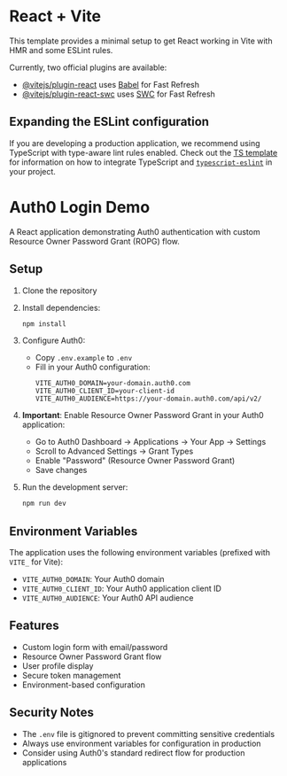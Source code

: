 # React + Vite

This template provides a minimal setup to get React working in Vite with HMR and some ESLint rules.

Currently, two official plugins are available:

- [@vitejs/plugin-react](https://github.com/vitejs/vite-plugin-react/blob/main/packages/plugin-react) uses [Babel](https://babeljs.io/) for Fast Refresh
- [@vitejs/plugin-react-swc](https://github.com/vitejs/vite-plugin-react/blob/main/packages/plugin-react-swc) uses [SWC](https://swc.rs/) for Fast Refresh

## Expanding the ESLint configuration

If you are developing a production application, we recommend using TypeScript with type-aware lint rules enabled. Check out the [TS template](https://github.com/vitejs/vite/tree/main/packages/create-vite/template-react-ts) for information on how to integrate TypeScript and [`typescript-eslint`](https://typescript-eslint.io) in your project.

# Auth0 Login Demo

A React application demonstrating Auth0 authentication with custom Resource Owner Password Grant (ROPG) flow.

## Setup

1. Clone the repository
2. Install dependencies:
   ```bash
   npm install
   ```

3. Configure Auth0:
   - Copy `.env.example` to `.env`
   - Fill in your Auth0 configuration:
     ```
     VITE_AUTH0_DOMAIN=your-domain.auth0.com
     VITE_AUTH0_CLIENT_ID=your-client-id
     VITE_AUTH0_AUDIENCE=https://your-domain.auth0.com/api/v2/
     ```

4. **Important**: Enable Resource Owner Password Grant in your Auth0 application:
   - Go to Auth0 Dashboard → Applications → Your App → Settings
   - Scroll to Advanced Settings → Grant Types
   - Enable "Password" (Resource Owner Password Grant)
   - Save changes

5. Run the development server:
   ```bash
   npm run dev
   ```

## Environment Variables

The application uses the following environment variables (prefixed with `VITE_` for Vite):

- `VITE_AUTH0_DOMAIN`: Your Auth0 domain
- `VITE_AUTH0_CLIENT_ID`: Your Auth0 application client ID
- `VITE_AUTH0_AUDIENCE`: Your Auth0 API audience

## Features

- Custom login form with email/password
- Resource Owner Password Grant flow
- User profile display
- Secure token management
- Environment-based configuration

## Security Notes

- The `.env` file is gitignored to prevent committing sensitive credentials
- Always use environment variables for configuration in production
- Consider using Auth0's standard redirect flow for production applications
